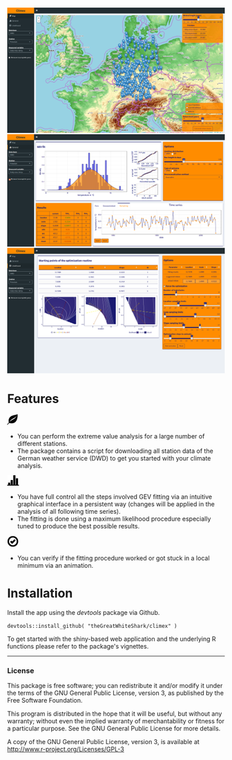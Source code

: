 ![leaflet map to handle a lot of station data](res/climex_map.png)
![control all the different steps involved in the extreme value analysis](res/climex_time-series.png)
![verify the results using an animation of the fitting procedure](res/climex_animation.png)

# Features
![map-icon](res/glyphicons-2-leaf.png)
- You can perform the extreme value analysis for a large number of
  different stations.
- The package contains a script for downloading all station data of the German
  weather service (DWD) to get you started with your climate analysis.
  
![general-icon](res/glyphicons-42-charts.png)
- You have full control all the steps involved GEV fitting via an intuitive
  graphical interface in a persistent way (changes will be applied in the
  analysis of all following time series).
- The fitting is done using a maximum likelihood procedure especially
  tuned to produce the best possible results.
  
![likelihood-icon](res/glyphicons-199-ok-circle.png)
- You can verify if the fitting procedure worked or got stuck in a
  local minimum via an animation.
  
# Installation

Install the app using the *devtools* package via Github.

```
devtools::install_github( "theGreatWhiteShark/climex" )
```

To get started with the shiny-based web application and the underlying
R functions please refer to the package's vignettes.

---

### License

This package is free software; you can redistribute it and/or modify it
under the terms of the GNU General Public License, version 3, as
published by the Free Software Foundation.

This program is distributed in the hope that it will be useful, but
without any warranty; without even the implied warranty of
merchantability or fitness for a particular purpose.  See the GNU
General Public License for more details.

A copy of the GNU General Public License, version 3, is available at
<http://www.r-project.org/Licenses/GPL-3>


